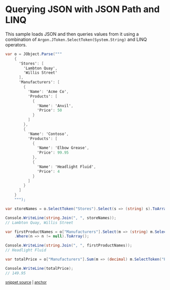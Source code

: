 # Querying JSON with JSON Path and LINQ

This sample loads JSON and then queries values from it using a combination of `Argon.JToken.SelectToken(System.String)` and LINQ operators.

<!-- snippet: QueryJsonSelectTokenWithLinq -->
<a id='snippet-queryjsonselecttokenwithlinq'></a>
```cs
var o = JObject.Parse("""
    {
      'Stores': [
        'Lambton Quay',
        'Willis Street'
      ],
      'Manufacturers': [
        {
          'Name': 'Acme Co',
          'Products': [
            {
              'Name': 'Anvil',
              'Price': 50
            }
          ]
        },
        {
          'Name': 'Contoso',
          'Products': [
            {
              'Name': 'Elbow Grease',
              'Price': 99.95
            },
            {
              'Name': 'Headlight Fluid',
              'Price': 4
            }
          ]
        }
      ]
    }
    """);

var storeNames = o.SelectToken("Stores").Select(s => (string) s).ToArray();

Console.WriteLine(string.Join(", ", storeNames));
// Lambton Quay, Willis Street

var firstProductNames = o["Manufacturers"].Select(m => (string) m.SelectToken("Products[1].Name"))
    .Where(n => n != null).ToArray();

Console.WriteLine(string.Join(", ", firstProductNames));
// Headlight Fluid

var totalPrice = o["Manufacturers"].Sum(m => (decimal) m.SelectToken("Products[0].Price"));

Console.WriteLine(totalPrice);
// 149.95
```
<sup><a href='/src/ArgonTests/Documentation/Samples/JsonPath/QueryJsonSelectTokenWithLinq.cs#L10-L61' title='Snippet source file'>snippet source</a> | <a href='#snippet-queryjsonselecttokenwithlinq' title='Start of snippet'>anchor</a></sup>
<!-- endSnippet -->
